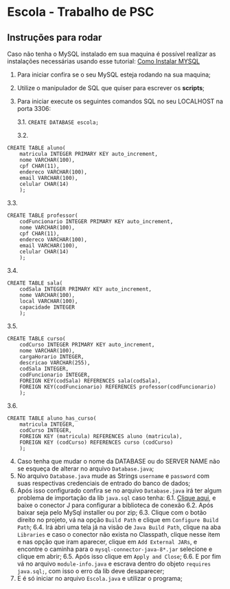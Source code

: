 # Escola - Trabalho de PSC
## Instruções para rodar

Caso não tenha o MySQL instalado em sua maquina é possível realizar as instalações necessárias usando esse tutorial: [Como Instalar MYSQL](https://www.youtube.com/watch?v=zpssr3u1EO8)

 1. Para iniciar confira se o seu MySQL esteja rodando na sua maquina;
 2. Utilize o manipulador de SQL que quiser para escrever os **scripts**;
 3. Para iniciar execute os seguintes comandos SQL no seu LOCALHOST na porta 3306:

	 3.1.  `CREATE DATABASE escola;`
	
	 3.2. 
```
CREATE TABLE aluno(
	matricula INTEGER PRIMARY KEY auto_increment, 
    nome VARCHAR(100), 
    cpf CHAR(11), 
    endereco VARCHAR(100), 
    email VARCHAR(100), 
    celular CHAR(14)
    );
```
3.3.
```
CREATE TABLE professor(
	codFuncionario INTEGER PRIMARY KEY auto_increment, 
    nome VARCHAR(100), 
    cpf CHAR(11), 
    endereco VARCHAR(100), 
    email VARCHAR(100), 
    celular CHAR(14)
    );
```
3.4.
```
CREATE TABLE sala(
	codSala INTEGER PRIMARY KEY auto_increment, 
    nome VARCHAR(100), 
    local VARCHAR(100), 
    capacidade INTEGER
	);
```
3.5.
```
CREATE TABLE curso(
	codCurso INTEGER PRIMARY KEY auto_increment, 
    nome VARCHAR(100), 
    cargaHorario INTEGER, 
    descricao VARCHAR(255),
    codSala INTEGER,
    codFuncionario INTEGER,
    FOREIGN KEY(codSala) REFERENCES sala(codSala),
    FOREIGN KEY(codFuncionario) REFERENCES professor(codFuncionario)
	);
```
3.6.
```
CREATE TABLE aluno_has_curso(
	matricula INTEGER,
    codCurso INTEGER,
    FOREIGN KEY (matricula) REFERENCES aluno (matricula),
    FOREIGN KEY (codCurso) REFERENCES curso (codCurso)
	);
```
4. Caso tenha que mudar o nome da DATABASE ou do SERVER NAME não se esqueça de alterar no arquivo `Database.java`;
5. No arquivo `Database.java` mude as Strings `username` e `password`  com suas respectivas credenciais de entrado do banco de dados;
6. Após isso configurado confira se no arquivo `Database.java` irá ter algum problema de importação da lib `java.sql` caso tenha:
	6.1. [Clique aqui](https://dev.mysql.com/downloads/connector/j/), e baixe o conector J para configurar a biblioteca de conexão
	6.2. Após baixar seja pelo MySql installer ou por zip;
	6.3. Clique com o botão direito no projeto, vá na opção `Build Path` e clique em `Configure Build Path`;
	6.4. Irá abri uma tela já na visão de `Java Build Path`, clique na aba `Libraries` e caso o conector não exista no Classpath, clique nesse item e nas opção que iram aparecer, clique em `Add External JARs`, e encontre o caminha para o `mysql-connector-java-8*.jar` selecione e clique em abrir;
	6.5. Após isso clique em `Apply and Close`;
	6.6. E por fim vá no arquivo `module-info.java` e escrava dentro do objeto `requires java.sql;`, com isso o erro da lib deve desaparecer;
7. E é só iniciar no arquivo `Escola.java` e utilizar o programa;
